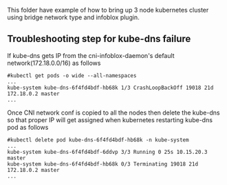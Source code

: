 This folder have example of how to bring up 3 node kubernetes cluster using
bridge network type and infoblox plugin.

Troubleshooting step for kube-dns failure
-----------------------------------------

If kube-dns gets IP from the cni-infoblox-daemon's default network(172.18.0.0/16) as follows

```
#kubectl get pods -o wide --all-namespaces
...
kube-system kube-dns-6f4fd4bdf-hb68k 1/3 CrashLoopBackOff 19018 21d 172.18.0.2 master
...
```

Once CNI network conf is copied to all the nodes then delete the kube-dns so that proper IP will get assigned 
when kubernetes restarting kube-dns pod as follows 

```
#kubectl delete pod kube-dns-6f4fd4bdf-hb68k -n kube-system
...
kube-system kube-dns-6f4fd4bdf-6ddvp 3/3 Running 0 25s 10.15.20.3 master
kube-system kube-dns-6f4fd4bdf-hb68k 0/3 Terminating 19018 21d 172.18.0.2 master
...
```

